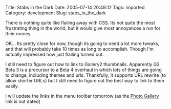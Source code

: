 Title: Stabs in the Dark
Date: 2005-07-14 20:49:12
Tags: imported
Category: development
Slug: stabs_in_the_dark

There is nothing quite like flailing away with CSS.  Its not quite the most frustrating thing in the world, but it would give most annoyances a run for their money.

OK... Its pretty close for now, though its going to need a lot more tweaks, and that will probably take 10 times as long to accomplish.  Though I'm actually impressed how just flailing turned out.

I still need to figure out how to link to Gallery2 thumbnails.  Apparently G2 Beta 3 is a precursor to a Beta 4 overhaul in which lots of things are going to change, including themes and urls.  Thankfully, it supports URL rewrite (to allow shorter URLs) but I still need to figure out the best way to link to them easily.

I will update the links in the menu toolbar tomorrow (as the <a href="http://gallery.mcstudios.net">Photo Gallery</a> link is out dated)
